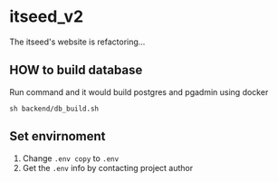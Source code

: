 # itseed_v2
The itseed's website is refactoring...

## HOW to build database
Run command and it would build postgres and pgadmin using docker
```
sh backend/db_build.sh
```

## Set envirnoment
1. Change `.env copy` to `.env`
2. Get the `.env` info by contacting project author
